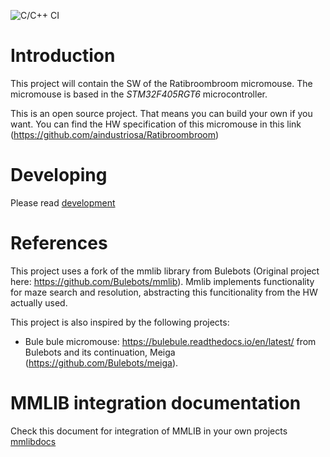 ![C/C++ CI](https://github.com/aindustriosa/RatibroombroomSW/workflows/C/C++%20CI/badge.svg?branch=master)

# Introduction

This project will contain the SW of the Ratibroombroom micromouse. The micromouse is based in the *STM32F405RGT6* microcontroller.

This is an open source project. That means you can build your own if you want. You can find the HW specification of this micromouse in this link (https://github.com/aindustriosa/Ratibroombroom)

# Developing
Please read [development](docs/developing.md)

# References

This project uses a fork of the mmlib library from Bulebots (Original project here: https://github.com/Bulebots/mmlib). Mmlib implements functionality for maze search and resolution, abstracting this funcitionality from the HW actually used.

This project is also inspired by the following projects:

* Bule bule micromouse: https://bulebule.readthedocs.io/en/latest/ from Bulebots and its continuation, Meiga (https://github.com/Bulebots/meiga). 

# MMLIB integration documentation

Check this document for integration of MMLIB in your own projects [mmlibdocs](MMLib.md)


